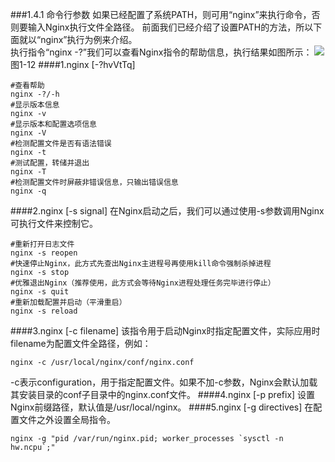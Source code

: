 ###1.4.1 命令行参数
如果已经配置了系统PATH，则可用“nginx”来执行命令，否则要输入Nginx执行文件全路径。
前面我们已经介绍了设置PATH的方法，所以下面就以“nginx”执行为例来介绍。  
执行指令“nginx -?”我们可以查看Nginx指令的帮助信息，执行结果如图所示：
![](/assets/QQ图片20180123154331.png)
图1-12
####1.nginx [-?hvVtTq]
```
#查看帮助
nginx -?/-h
#显示版本信息
nginx -v
#显示版本和配置选项信息
nginx -V
#检测配置文件是否有语法错误
nginx -t
#测试配置，转储并退出
nginx -T
#检测配置文件时屏蔽非错误信息，只输出错误信息
nginx -q
```
####2.nginx [-s signal]
在Nginx启动之后，我们可以通过使用-s参数调用Nginx可执行文件来控制它。
```
#重新打开日志文件
nginx -s reopen
#快速停止Nginx，此方式先查出Nginx主进程号再使用kill命令强制杀掉进程
nginx -s stop
#优雅退出Nginx（推荐使用，此方式会等待Nginx进程处理任务完毕进行停止）
nginx -s quit
#重新加载配置并启动（平滑重启）
nginx -s reload
```
####3.nginx [-c filename]
该指令用于启动Nginx时指定配置文件，实际应用时filename为配置文件全路径，例如：
```
nginx -c /usr/local/nginx/conf/nginx.conf
```
-c表示configuration，用于指定配置文件。如果不加-c参数，Nginx会默认加载其安装目录的conf子目录中的nginx.conf文件。
####4.nginx [-p prefix]
设置Nginx前缀路径，默认值是/usr/local/nginx。
####5.nginx [-g directives]
在配置文件之外设置全局指令。
```
nginx -g "pid /var/run/nginx.pid; worker_processes `sysctl -n hw.ncpu`;"
```
